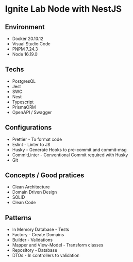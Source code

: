 # Ignite Lab Node with NestJS

## Environment

-   Docker 20.10.12
-   Visual Studio Code
-   PNPM 7.24.3
-   Node 16.19.0

## Techs

-   PostgresQL
-   Jest
-   SWC
-   Nest
-   Typescript
-   PrismaORM
-   OpenAPI / Swagger

## Configurations

-   Prettier - To format code
-   Eslint - Linter to JS
-   Husky - Generate Hooks to pre-commit and commit-msg
-   CommitLinter - Conventional Commit required with Husky
-   Git

## Concepts / Good pratices

-   Clean Architecture
-   Domain Driven Design
-   SOLID
-   Clean Code

## Patterns

-   In Memory Database - Tests
-   Factory - Create Domains
-   Builder - Validations
-   Mapper and View-Model - Transform classes
-   Repository - Database
-   DTOs - In controllers to validation
